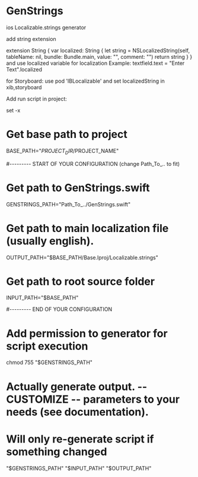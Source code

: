 # GenStrings
ios Localizable.strings generator

add string extension

extension String {
    var localized: String {
        let string = NSLocalizedString(self, tableName: nil, bundle: Bundle.main, value: "", comment: "")
        return string
    }
}
and use localized variable for localization
Example:
textfield.text = "Enter Text".localized

for Storyboard: use 
pod 'IBLocalizable'
and set localizedString in xib,storyboard


Add run script in project:

set -x
# Get base path to project
BASE_PATH="$PROJECT_DIR/$PROJECT_NAME"

#--------- START OF YOUR CONFIGURATION (change Path_To_.. to fit)

# Get path to GenStrings.swift
GENSTRINGS_PATH="Path_To_../GenStrings.swift"

# Get path to main localization file (usually english).
OUTPUT_PATH="$BASE_PATH/Base.lproj/Localizable.strings"

# Get path to root source folder
INPUT_PATH="$BASE_PATH"

#--------- END OF YOUR CONFIGURATION

# Add permission to generator for script execution
chmod 755 "$GENSTRINGS_PATH"

# Actually generate output. -- CUSTOMIZE -- parameters to your needs (see documentation).
# Will only re-generate script if something changed
"$GENSTRINGS_PATH" "$INPUT_PATH" "$OUTPUT_PATH"
